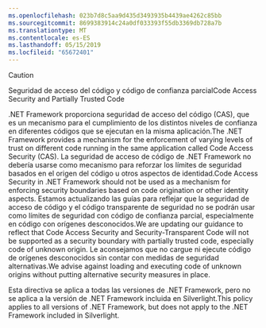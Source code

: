 ```yaml
---
ms.openlocfilehash: 023b7d8c5aa9d435d3493935b4439ae4262c85bb
ms.sourcegitcommit: 8699383914c24a0df033393f55db3369db728a7b
ms.translationtype: MT
ms.contentlocale: es-ES
ms.lasthandoff: 05/15/2019
ms.locfileid: "65672401"
---
```

> [!CAUTION]
>  <span data-ttu-id="5b991-101">Seguridad de acceso del código y código de confianza parcial</span><span class="sxs-lookup"><span data-stu-id="5b991-101">Code Access Security and Partially Trusted Code</span></span>  
>   
>  <span data-ttu-id="5b991-102">.NET Framework proporciona seguridad de acceso del código (CAS), que es un mecanismo para el cumplimiento de los distintos niveles de confianza en diferentes códigos que se ejecutan en la misma aplicación.</span><span class="sxs-lookup"><span data-stu-id="5b991-102">The .NET Framework provides a mechanism for the enforcement of varying levels of trust on different code running in the same application called Code Access Security (CAS).</span></span>  <span data-ttu-id="5b991-103">La seguridad de acceso de código de .NET Framework no debería usarse como mecanismo para reforzar los límites de seguridad basados en el origen del código u otros aspectos de identidad.</span><span class="sxs-lookup"><span data-stu-id="5b991-103">Code Access Security in .NET Framework should not  be used as a mechanism for enforcing security boundaries based on code origination or other identity aspects.</span></span> <span data-ttu-id="5b991-104">Estamos actualizando las guías para reflejar que la seguridad de acceso de código y el código transparente de seguridad no se podrán usar como límites de seguridad con código de confianza parcial, especialmente en código con orígenes desconocidos.</span><span class="sxs-lookup"><span data-stu-id="5b991-104">We are updating our guidance to reflect that Code Access Security and Security-Transparent Code will not be supported as a security boundary with partially trusted code, especially code of unknown origin.</span></span> <span data-ttu-id="5b991-105">Le aconsejamos que no cargue ni ejecute código de orígenes desconocidos sin contar con medidas de seguridad alternativas.</span><span class="sxs-lookup"><span data-stu-id="5b991-105">We advise against loading and executing code of unknown origins without putting alternative security measures in place.</span></span>  
>   
>  <span data-ttu-id="5b991-106">Esta directiva se aplica a todas las versiones de .NET Framework, pero no se aplica a la versión de .NET Framework incluida en Silverlight.</span><span class="sxs-lookup"><span data-stu-id="5b991-106">This policy applies to all versions of .NET Framework, but does not apply to the .NET Framework included in Silverlight.</span></span>
